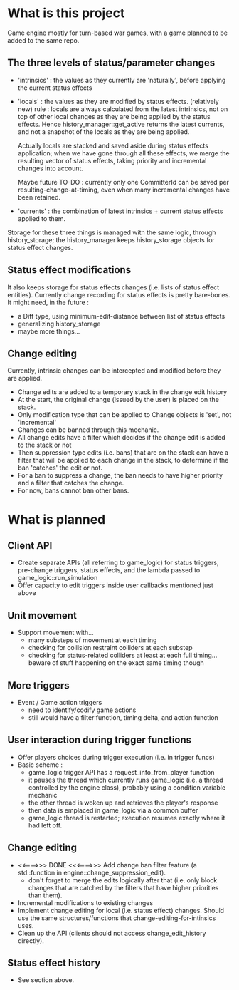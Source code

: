 # What is this project

Game engine mostly for turn-based war games, with a game planned to be added to the same repo.

## The three levels of status/parameter changes

- 'intrinsics' : the values as they currently are 'naturally', before applying the current status effects
- 'locals' : the values as they are modified by status effects.
  (relatively new) rule : locals are always calculated from the latest intrinsics, not on top of other local changes as they are being applied by the status effects.
  Hence history_manager::get_active returns the latest currents, and not a snapshot of the locals as they are being applied.

  Actually locals are stacked and saved aside during status effects application;
  when we have gone through all these effects, we merge the resulting vector of status effects, taking priority and incremental changes into account.

  Maybe future TO-DO : currently only one CommitterId can be saved per resulting-change-at-timing, even when many incremental changes have been retained.

- 'currents' : the combination of latest intrinsics + current status effects applied to them.

Storage for these three things is managed with the same logic, through history_storage;
the history_manager keeps history_storage objects for status effect changes.

## Status effect modifications
It also keeps storage for status effects changes (i.e. lists of status effect entities).
Currently change recording for status effects is pretty bare-bones. 
It might need, in the future : 
  - a Diff type, using minimum-edit-distance between list of status effects
  - generalizing history_storage
  - maybe more things...


## Change editing 
Currently, intrinsic changes can be intercepted and modified before they are applied.
- Change edits are added to a temporary stack in the change edit history
- At the start, the original change (issued by the user) is placed on the stack.
- Only modification type that can be applied to Change objects is 'set', not 'incremental' 
- Changes can be banned through this mechanic.
- All change edits have a filter which decides if the change edit is added to the stack or not
- Then suppression type edits (i.e. bans) that are on the stack can have a filter that will be applied to each change in the stack, to determine if the ban 'catches' the edit or not.
- For a ban to suppress a change, the ban needs to have higher priority and a filter that catches the change.
- For now, bans cannot ban other bans.

# What is planned
## Client API
- Create separate APIs (all referring to game_logic) for status triggers, pre-change triggers, status effects, and the lambda passed to game_logic::run_simulation
- Offer capacity to edit triggers inside user callbacks mentioned just above

## Unit movement
- Support movement with...
  - many substeps of movement at each timing
  - checking for collision restraint colliders at each substep
  - checking for status-related colliders at least at each full timing... beware of stuff happening on the exact same timing though

## More triggers
- Event / Game action triggers
  - need to identify/codify game actions
  - still would have a filter function, timing delta, and action function

## User interaction during trigger functions
- Offer players choices during trigger execution (i.e. in trigger funcs)
- Basic scheme : 
  - game_logic trigger API has a request_info_from_player function
  - it pauses the thread which currently runs game_logic (i.e. a thread controlled by the engine class), probably using a condition variable mechanic
  - the other thread is woken up and retrieves the player's response
  - then data is emplaced in game_logic via a common buffer
  - game_logic thread is restarted; execution resumes exactly where it had left off.


## Change editing
- <<====>>> DONE <<<====>>> Add change ban filter feature (a std::function in engine::change_suppression_edit).
  - don't forget to merge the edits logically after that (i.e. only block changes that    are catched by the filters that have higher priorities than them).
- Incremental modifications to existing changes
- Implement change editing for local (i.e. status effect) changes. Should use the same structures/functions that change-editing-for-intinsics uses.
- Clean up the API (clients should not access change_edit_history directly).

## Status effect history
- See section above.

